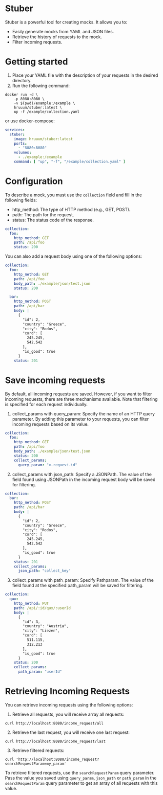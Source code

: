 # Stuber

Stuber is a powerful tool for creating mocks. It allows you to:
* Easily generate mocks from YAML and JSON files.
* Retrieve the history of requests to the mock.
* Filter incoming requests.

# Getting started
1. Place your YAML file with the description of your requests in the desired directory.
2. Run the following command:

```shell
docker run -d \
    -p 8080:8080 \
    -v $(pwd)/example:/example \
    hruuum/stuber:latest \
    up -f /example/collection.yaml
```

or use docker-compose:
```yaml
services:
  stuber:
    image: hruuum/stuber:latest
    ports:
      - "8080:8080"
    volumes:
      - ./example:/example
    command: [ "up", "-f", "/example/collection.yaml" ]
```

# Configuration
To describe a mock, you must use the `collection` field and fill in the following fields:
* http_method: The type of HTTP method (e.g., GET, POST).
* path: The path for the request.
* status: The status code of the response.


```yaml
collection:
  foo:
    http_method: GET
    path: /api/foo
    status: 200
```

You can also add a request body using one of the following options:
```yaml
collection:
  foo:
    http_method: GET
    path: /api/foo
    body_path: ./example/json/test.json
    status: 200

  bar:
    http_method: POST
    path: /api/bar
    body: |
      {
        "id": 2,
        "country": "Greece",
        "city": "Rodos",
        "cord": [
          245.245,
          542.542
        ],
        "is_good": true
      }
    status: 201
```

# Save incoming requests
By default, all incoming requests are saved. However, if you want to filter incoming requests, there are three mechanisms available. Note that filtering is specified for each request individually.
1. collect_params with query_param: Specify the name of an HTTP query parameter. By adding this parameter to your requests, you can filter incoming requests based on its value.
```yaml
collection:
  foo:
    http_method: GET
    path: /api/foo
    body_path: ./example/json/test.json
    status: 200
    collect_params:
      query_param: "x-request-id"
```
2. collect_params with json_path: Specify a JSONPath. The value of the field found using JSONPath in the incoming request body will be saved for filtering.
```yaml
collection:
  bar:
    http_method: POST
    path: /api/bar
    body: |
      {
        "id": 2,
        "country": "Greece",
        "city": "Rodos",
        "cord": [
          245.245,
          542.542
        ],
        "is_good": true
      }
    status: 201
    collect_params:
      json_path: "collect_key"
```
3. collect_params with path_param: Specify Pathparam. The value of the field found at the specified path_param will be saved for filtering.
```yaml
collection:
  qux:
    http_method: PUT
    path: /api/:id/qux/:userId
    body: |
      {
        "id": 3,
        "country": "Austria",
        "city": "Liezen",
        "cord": [
          511.115,
          312.213
        ],
        "is_good": true
      }
    status: 200
    collect_params:
      path_param: "userId"
```

# Retrieving Incoming Requests
You can retrieve incoming requests using the following options:

1. Retrieve all requests, you will receive array all requests:
```shell
curl http://localhost:8080/income_request/all
```

2. Retrieve the last request, you will receive one last request:
```shell
curl http://localhost:8080/income_request/last
```
3. Retrieve filtered requests: 
```shell
curl 'http://localhost:8080/income_request?searchRequestParam=my_param' 
```
To retrieve filtered requests, use the `searchRequestParam` query parameter. 
Pass the value you saved using `query_param`, `json_path` or `path_param` in the `searchRequestParam` query parameter to get an array of all requests with this value.